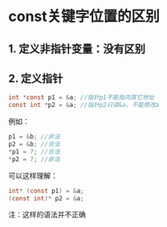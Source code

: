 # const关键字位置的区别

## 1. 定义非指针变量：没有区别

## 2. 定义指针

```c
int *const p1 = &a; //指针p1不能指向其它地址
const int *p2 = &a; //指针p2只读&a，不能修改a
```

例如：

```c
p1 = &b; //非法
p2 = &b; //合法
*p1 = 7; //合法
*p2 = 7; //非法
```

可以这样理解：

```c
int* (const p1) = &a;
(const int)* p2 = &a;
```

注：这样的语法并不正确
